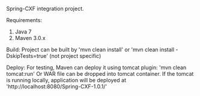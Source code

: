 Spring-CXF integration project. 

Requirements:
1. Java 7
2. Maven 3.0.x

Build:
Project can be built by 
	'mvn clean install' or 'mvn clean install -DskipTests=true' (not project specific)

Deploy:
For testing, Maven can deploy it using tomcat plugin: 'mvn clean tomcat:run'
Or
WAR file can be dropped into tomcat container. If the tomcat is running locally, application will be deployed at 'http://localhost:8080/Spring-CXF-1.0.1/'
